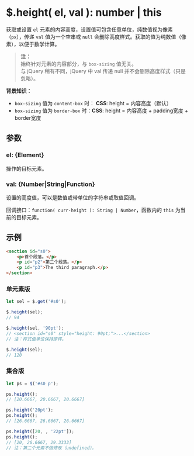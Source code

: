 # $.height( el, val ): number | this

获取或设置 `el` 元素的内容高度，设置值可包含任意单位，纯数值视为像素（`px`），传递 `val` 值为一个空串或 `null` 会删除高度样式。获取的值为纯数值（像素），以便于数学计算。

> **注：**<br>
> 始终针对元素的内容部分，与 `box-sizing` 值无关。<br>
> 与 jQuery 稍有不同，jQuery 中 val 传递 null 并不会删除高度样式（只是忽略）。<br>

**背景知识：**

- `box-sizing` 值为 `content-box` 时： **CSS**: height = 内容高度（默认）
- `box-sizing` 值为 `border-box` 时：**CSS**: height = 内容高度 + padding宽度 + border宽度


## 参数

### el: {Element}

操作的目标元素。


### val: {Number|String|Function}

设置的高度值，可以是数值或带单位的字符串或取值回调。

回调接口：`function( curr-height ): String | Number`，函数内的 `this` 为当前的目标元素。


## 示例

```html
<section id="s0">
    <p>首个段落。</p>
    <p id="p2">第二个段落。</p>
    <p id="p3">The third paragraph.</p>
</section>
```


### 单元素版

```js
let sel = $.get('#s0');

$.height(sel);
// 94

$.height(sel, '90pt');
// <section id="s0" style="height: 90pt;">...</section>
// 注：样式值单位保持原样。

$.height(sel);
// 120
```


### 集合版

```js
let ps = $('#s0 p');

ps.height();
// [20.6667, 20.6667, 20.6667]

ps.height('20pt');
ps.height();
// [26.6667, 26.6667, 26.6667]

ps.height([20, , '22pt']);
ps.height();
// [20, 26.6667, 29.3333]
// 注：第二个元素不做修改（undefined）。
```
